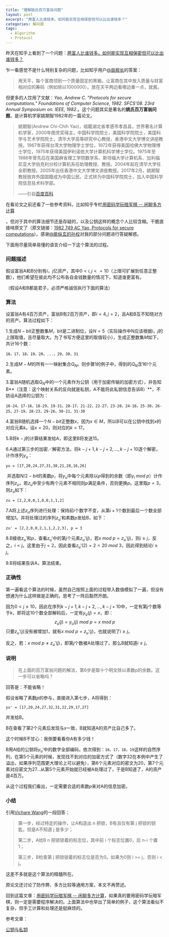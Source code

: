 ```yaml
---
title: "理解姚氏百万富翁问题"
layout: post
excerpt: "两富人比谁钱多。如何能实现互相保密但可以比出谁钱多？"
categories: 解问题
tags:
  - Algorithm
  - Protocol
---
```


昨天在知乎上看到了一个问题：[两富人比谁钱多。如何能实现互相保密但可以比出谁钱多？](https://www.zhihu.com/question/66376147)

乍一看感觉不是什么特别复杂的问题，比如知乎用户[@辰舰长](https://www.zhihu.com/people/chen-f-32/activities)的答案：

> 用天平，每个富商领到一个质量固定的黑箱，让富商在其中放入质量与财富相对应的筹码（例如除以1000000）。放在天平两边看哪边重一点，就酱。

但更多的人饮用了文献：*Yao, Andrew C. "Protocols for secure computations." *Foundations of Computer Science, 1982. SFCS'08. 23rd Annual Symposium on*. IEEE, 1982.*。这个问题其实是著名的**姚氏百万富翁问题**，是计算机学家姚期智1982年的一篇论文。

> 姚期智(Andrew Chi-Chih Yao)，祖籍湖北省孝感市孝昌县，世界著名计算机学家，2000年图灵奖得主，中国科学院院士，美国科学院院士，美国科学与艺术学院院士，清华大学高等研究中心教授，香港中文大学博文讲座教授。1967年获得台湾大学物理学士学位，1972年获得美国哈佛大学物理博士学位，1975年获得美国伊利诺依大学计算机科学博士学位。1975年至1986年曾先后在美国麻省理工学院数学系、斯坦福大学计算机系、加利福尼亚大学伯克利分校计算机系任助理教授、教授。2004年起在清华大学任全职教授。2005年出任香港中文大学博文讲座教授。2017年2月，姚期智教授放弃外国国籍成为中国公民，正式转为中国科学院院士，加入中国科学院信息技术科学部。
>
> ——引自[百度百科](https://baike.baidu.com/item/%E5%A7%9A%E6%9C%9F%E6%99%BA/10170340?fr=aladdin)

在看论文之前还看了一些参考资料，比如知乎专栏[用密码学玩暗军棋 -- 闲聊多方计算](https://daily.zhihu.com/story/9304295)

，但对于其中的算法细节还是存疑的，以及公钥这样的概念个人比较含糊。干脆直接啃原文了（原文链接：[1982 749 AC Yao, Protocols for secure computations](https://wenku.baidu.com/view/fa0dfdf43186bceb19e8bbee.html)）。感谢[@能纵玄的孙权](https://www.zhihu.com/people/dai-chao-25/activities)对我的部分问题进行答疑解惑。

下面用尽量简单易懂的语言介绍一下这个算法的过程。

### 问题描述

假设富翁A和B分别有$i$，$j$亿资产，其中$0<i,j<=10$（上限可扩展到任意正整数），他们希望在彼此均不公布各自金钱数量的情况下，知道谁更富有。

（假设A和B都是君子，必须严格诚信执行下面的算法）

### 算法

设富翁A有4百万资产，富翁B有2百万资产，即$i=4,j=2$，且A和B互不知晓对方的资产。算法过程如下：

1.生成$N-bit$正整数集$M$，bit是二进制位，设$N=5$（实际操作中N应该根据$i，j$的上限取值，且尽量取大。为了书写方便这里的取值较小），生成正整数集$M$如下，共计16个数：

```
16，17，18，19，20，...，29，30，31
```

2.生成$M-M$的所有一一映射集合$Q_N$。则步骤1的例子中，得到的$Q_N$含$16!$个元素。

3.富翁A随机选取$Q_N$中的一个元素作为公钥（用于加密传输的加密方式），并告知B**（注意：这个映射关系的反向就是私钥，A不能将此私钥信息告诉B）**，不妨设A选择的公钥为：

```
16-24，17-16，18-29，19-31，20-17，21-22，22-27，23-28，24-18，25-30，26-25，27-19，28-23，29-26，30-21，31-30
```

4.富翁B随机选择一个$N-bit$正整数$x$，因为$x\in M$，所以B可以在公钥中找到$x$的对应元素$k$。设$x = 20$，则对应的$k=17$。

5.B将$k-j$的计算结果发给A，即这里B将发送15。

6.A通过第三步的加密／解密方法，将$k-j+1,k-j+2,…,k-j+10$逐个解密，计作序列$y_u$：

```
yu = [17,20,24,27,31,30,21,28,16,26]
```

​	并选取$N/2-bit$的素数$p$，将$y_u$中每个元素除以$p$得到的余数（即$y_i\ mod\ p$）计作序列$z_u$，若$z_u$中至少有两个元素不相同则$p$满足条件，否则更换$p$。这里取$p=3$，则$z_u$如下：

```
zu = [2,2,0,0,1,0,0,1,1,2]
```

7.A将上述$z_u$序列进行处理：保持前$i$个数字不变，从第$i+1$个数到最后一个数全部增加1。并将处理过的序列$z_u'$和素数$p$发给B，如下：

```
zu' = [2,2,0,0,2,1,1,2,2,3], p = 3
```

8.B接收$z_u'$和$p$，查看$z_u'$中的第$j$个元素$z_u'(j)$，若$x\ mod\ p = z_u'(j)$，则$i\geq j$，反之，$i<j$。这里由于$j=2$，因此查看$z_u'(2) = 2 = 20\ mod\ 3$，因此得到结论$i \ge j$。

9.B将结果告诉A，算法结束。

### 正确性

第一遍看这个算法的时候，虽然自己按照上面的过程带入数值模拟了一遍，但没有想通为什么这样做是正确的。思考了一阵后豁然开朗。

因为$0<j\le10$，因此在序列$k-j+1,k-j+2,…,k-j+10$中，一定有第$j$个数等于$k$，即将这10个数全部解码后，一定有$y_u(j) = x$，即：
$$
z_u(j)=y_u(j)\ mod\ p = x\ mod\ p
$$
只要$z_u'(j)$没有被增加1，就有$x\ mod\ p = z_u'(j)$，也就说明了$i\ge j$。

反之，若：$x\ mod\ p\neq z_u'(j)$，即第$j$个数被A处理过了，那么B就知道$i\le j$。

### 说明

> 在上面的百万富翁问题的解法，第6步是取十个明文除以素数p的余数。这一步可以省略吗？

回答是：不能省略！

假设省略了素数$p$的参与，直接进入第七步，A将得到：

```
yu' = [17,20,24,27,32,31,22,29,17,27]
```

并发给B。

B在查看了第2个元素后发现与$x$一致，B就知道A的资产比自己多了。

这个时候B不甘心：我倒要看看你A有多少钱！

B用A给的公钥将$y_u'$中的数字全部编码，依次得到：`16，17，18，19`这样的自然序列，在第5个元素的时候，发现找不到对应的加密方式了（数字32在本例中产生了溢出，如果序列范围更大理论上可以避免），第6个元素对应的密文为20，第7个元素对应密文为27...从第5个元素开始就已经被A处理过了，于是B知道了，A的资产是4百万。

从这个过程我们看出，一定需要合适的素数$p$来对A的信息加密。

### 小结

引用[Vichare Wang](https://www.zhihu.com/question/66376147/answer/242254093)的一段回答：

> 第一步，经过特定的操作，让A构造出 n 把锁，B有且仅有第 j 把锁的钥匙，但是A不知道 j 是多少；
>
> 第二步，A给B n 把锁锁着的标志位，其中前 i 个标志位置0，后 n-i 个置1；
>
> 第三步，B检查第 j 把锁锁着的标志位是否为0。如果为0则 i >= j，否则 i < j。

这差不多就是这个算法的精髓所在。

原论文还讨论了防作弊、多方比较等通用方案，本文不再赘述。

回到这篇文章：[用密码学玩暗军棋 -- 闲聊多方计算](https://daily.zhihu.com/story/9304295)，如果真的要用密码学玩暗军棋，则一定是需要程序解决的。上面算法中也举出了简单的例子，这个算法看似不复杂，但手工计算和处理还是挺麻烦的。



参考文章：

[公钥与私钥](http://www.blogjava.net/yxhxj2006/archive/2012/10/15/389547.html)